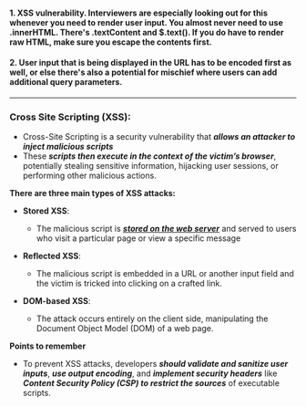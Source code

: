 #### 1. XSS vulnerability. Interviewers are especially looking out for this whenever you need to render user input. You almost never need to use .innerHTML. There's .textContent and $.text(). If you do have to render raw HTML, make sure you escape the contents first.

#### 2. User input that is being displayed in the URL has to be encoded first as well, or else there's also a potential for mischief where users can add additional query parameters.

---

### Cross Site Scripting (XSS):

- Cross-Site Scripting is a security vulnerability that **_allows an attacker to inject malicious scripts_**
- These **_scripts then execute in the context of the victim’s browser_**, potentially stealing sensitive information, hijacking user sessions, or performing other malicious actions.

**There are three main types of XSS attacks:**

- **Stored XSS**:

  - The malicious script is <u>**_stored on the web server_**</u> and served to users who visit a particular page or view a specific message
    <br>

- **Reflected XSS**:
  - The malicious script is embedded in a URL or another input field and the victim is tricked into clicking on a crafted link.
    <br>
- **DOM-based XSS**:
  - The attack occurs entirely on the client side, manipulating the Document Object Model (DOM) of a web page.
    <br>

**Points to remember**

- To prevent XSS attacks, developers **_should validate and sanitize user inputs_**, **_use output encoding_**, and **_implement security headers_** like **_Content Security Policy (CSP) to restrict the sources_** of executable scripts.
